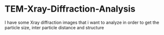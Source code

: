 # TEM-Xray-Diffraction-Analysis
I have some Xray diffraction images that i want to analyze in order to get the particle size, inter particle distance and structure
